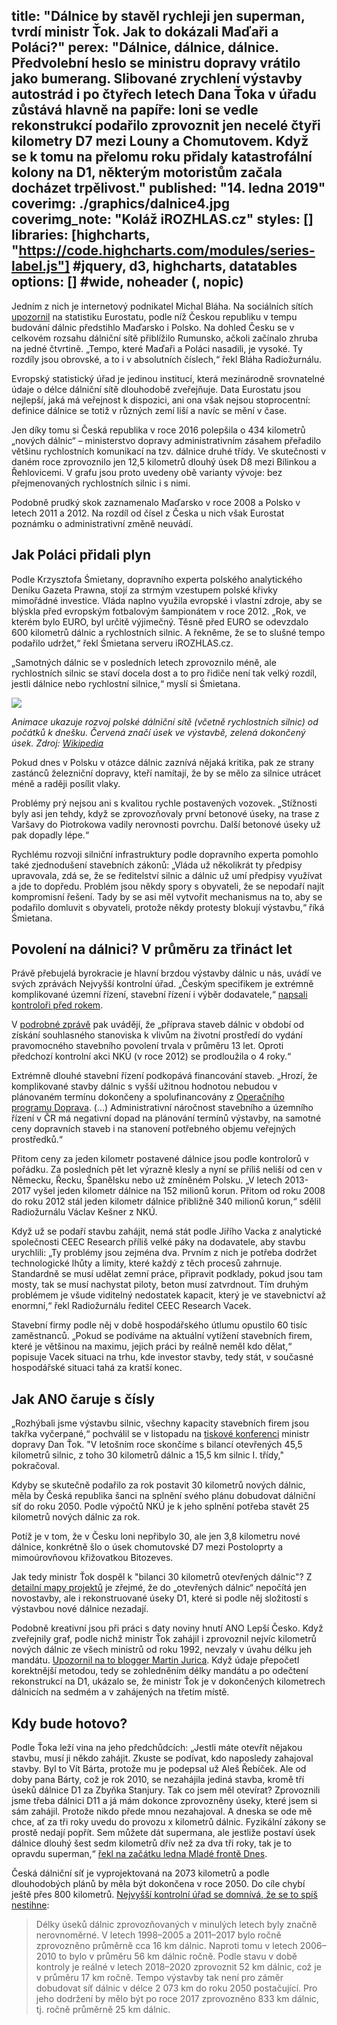 ﻿title: "Dálnice by stavěl rychleji jen superman, tvrdí ministr Ťok. Jak to dokázali Maďaři a Poláci?"
perex: "Dálnice, dálnice, dálnice. Předvolební heslo se ministru dopravy vrátilo jako bumerang. Slibované zrychlení výstavby autostrád i po čtyřech letech Dana Ťoka v úřadu zůstává hlavně na papíře: loni se vedle rekonstrukcí podařilo zprovoznit jen necelé čtyři kilometry D7 mezi Louny a Chomutovem. Když se k tomu na přelomu roku přidaly katastrofální kolony na D1, některým motoristům začala docházet trpělivost."
published: "14. ledna 2019"
coverimg: ./graphics/dalnice4.jpg
coverimg_note: "Koláž iROZHLAS.cz"
styles: []
libraries: [highcharts, "https://code.highcharts.com/modules/series-label.js"] #jquery, d3, highcharts, datatables
options: [] #wide, noheader (, nopic)
---

Jedním z nich je internetový podnikatel Michal Bláha. Na sociálních sítích [upozornil](https://twitter.com/HlidacStatu/status/1078759418664288256) na statistiku Eurostatu, podle níž Českou republiku v tempu budování dálnic předstihlo Maďarsko i Polsko. Na dohled Česku se v celkovém rozsahu dálniční sítě přiblížilo Rumunsko, ačkoli začínalo zhruba na jedné čtvrtině. „Tempo, které Maďaři a Poláci nasadili, je vysoké. Ty rozdíly jsou obrovské, a to i v absolutních číslech,“ řekl Bláha Radiožurnálu. 

<wide><div id="graf1"></div></wide>

Evropský statistický úřad je jedinou institucí, která mezinárodně srovnatelné údaje o délce dálniční sítě dlouhodobě zveřejňuje. Data Eurostatu jsou nejlepší, jaká má veřejnost k dispozici, ani ona však nejsou stoprocentní: definice dálnice se totiž v různých zemí liší a navíc se mění v čase.

Jen díky tomu si Česká republika v roce 2016 polepšila o 434 kilometrů „nových dálnic“ – ministerstvo dopravy administrativním zásahem přeřadilo většinu rychlostních komunikací na tzv. dálnice druhé třídy. Ve skutečnosti v daném roce zprovoznilo jen 12,5 kilometrů dlouhý úsek D8 mezi Bílinkou a Řehlovicemi. V grafu jsou proto uvedeny obě varianty vývoje: bez přejmenovaných rychlostních silnic i s nimi.

Podobně prudký skok zaznamenalo Maďarsko v roce 2008 a Polsko v letech 2011 a 2012. Na rozdíl od čísel z Česka u nich však Eurostat poznámku o administrativní změně neuvádí.

## Jak Poláci přidali plyn
Podle Krzysztofa Śmietany, dopravního experta polského analytického Deníku Gazeta Prawna, stojí za strmým vzestupem polské křivky mimořádné investice. Vláda naplno využila evropské i vlastní zdroje, aby se blýskla před evropským fotbalovým šampionátem v roce 2012. „Rok, ve kterém bylo EURO, byl určitě výjimečný. Těsně před EURO se odevzdalo 600 kilometrů dálnic a rychlostních silnic. A řekněme, že se to slušné tempo podařilo udržet,“ řekl Śmietana serveru iROZHLAS.cz.

„Samotných dálnic se v posledních letech zprovoznilo méně, ale rychlostních silnic se staví docela dost a to pro řidiče není tak velký rozdíl, jestli dálnice nebo rychlostní silnice,“ myslí si Śmietana.

<img src="https://upload.wikimedia.org/wikipedia/commons/a/af/Historia_budowy_autostrad_i_dr%C3%B3g_ekspresowych.gif"></img>

*Animace ukazuje rozvoj polské dálniční sítě (včetně rychlostních silnic) od počátků k dnešku. Červená značí úsek ve výstavbě, zelená dokončený úsek. Zdroj: [Wikipedia](https://en.wikipedia.org/wiki/Highways_in_Poland#/media/File:Historia_budowy_autostrad_i_dr%C3%B3g_ekspresowych.gif)*

Pokud dnes v Polsku v otázce dálnic zaznívá nějaká kritika, pak ze strany zastánců železniční dopravy, kteří namítají, že by se mělo za silnice utrácet méně a raději posílit vlaky.

Problémy prý nejsou ani s kvalitou rychle postavených vozovek. „Stížnosti byly asi jen tehdy, když se zprovozňovaly první betonové úseky, na trase z Varšavy do Piotrokowa vadily nerovnosti povrchu. Další betonové úseky už pak dopadly lépe.“

Rychlému rozvoji silniční infrastruktury podle dopravního experta pomohlo také zjednodušení stavebních zákonů: „Vláda už několikrát ty předpisy upravovala, zdá se, že se ředitelství silnic a dálnic už umí předpisy využívat a jde to dopředu. Problém jsou někdy spory s obyvateli, že se nepodaří najít kompromisní řešení. Tady by se asi měl vytvořit mechanismus na to, aby se podařilo domluvit s obyvateli, protože někdy protesty blokují výstavbu,“ říká Śmietana.

## Povolení na dálnici? V průměru za třináct let

<div id="graf2"></div>

Právě přebujelá byrokracie je hlavní brzdou výstavby dálnic u nás, uvádí ve svých zprávách Nejvyšší kontrolní úřad. „Českým specifikem je extrémně komplikované územní řízení, stavební řízení i výběr dodavatele,“ [napsali kontroloři před rokem](https://www.nku.cz/assets/kontrola/analyzy/vystavba-dalnic.pdf). 

V [podrobné zprávě](https://nku.cz/assets/kon-zavery/K17005.pdf) pak uvádějí, že „příprava staveb dálnic v období od získání souhlasného stanoviska k vlivům na životní prostředí do vydání pravomocného stavebního povolení trvala v průměru 13 let. Oproti předchozí kontrolní akci NKÚ (v roce 2012) se prodloužila o 4 roky.“

Extrémně dlouhé stavební řízení podkopává financování staveb. „Hrozí, že komplikované stavby dálnic s vyšší užitnou hodnotou nebudou v plánovaném termínu dokončeny a spolufinancovány z [Operačního programu Doprava](http://www.opd.cz/Pages/Home.aspx). (...) Administrativní náročnost stavebního a územního řízení v ČR má negativní dopad na plánování termínů výstavby, na samotné ceny dopravních staveb i na stanovení potřebného objemu veřejných prostředků.“ 

Přitom ceny za jeden kilometr postavené dálnice jsou podle kontrolorů v pořádku. Za posledních pět let výrazně klesly a nyní se příliš neliší od cen v Německu, Řecku, Španělsku nebo už zmíněném Polsku. „V letech 2013-2017 vyšel jeden kilometr dálnice na 152 milionů korun. Přitom od roku 2008 do roku 2012 stál jeden kilometr dálnice přibližně 340 milionů korun,“ sdělil Radiožurnálu Václav Kešner z NKÚ. 

Když už se podaří stavbu zahájit, nemá stát podle Jiřího Vacka z analytické společnosti CEEC Research příliš velké páky na dodavatele, aby stavbu urychlili: „Ty problémy jsou zejména dva. Prvním z nich je potřeba dodržet technologické lhůty a limity, které každý z těch procesů zahrnuje. Standardně se musí udělat zemní práce, připravit podklady, pokud jsou tam mosty, tak se musí nachystat piloty, beton musí zatvrdnout. Tím druhým problémem je všude viditelný nedostatek kapacit, který je ve stavebnictví až enormní,“ řekl Radiožurnálu ředitel CEEC Research Vacek.

Stavební firmy podle něj v době hospodářského útlumu opustilo 60 tisíc zaměstnanců. „Pokud se podíváme na aktuální vytížení stavebních firem, které je většinou na maximu, jejich práci by reálně neměl kdo dělat,“ popisuje Vacek situaci na trhu, kde investor stavby, tedy stát, v současné hospodářské situaci tahá za kratší konec.

## Jak ANO čaruje s čísly

„Rozhýbali jsme výstavbu silnic, všechny kapacity stavebních firem jsou takřka vyčerpané,“ pochválil se v listopadu na [tiskové konferenci](https://www.mdcr.cz/Media/Media-a-tiskove-zpravy/Bilance-stavebni-sezony-Letos-stavba-204-kilometru) ministr dopravy Dan Ťok. "V letošním roce skončíme s bilancí otevřených 45,5 kilometrů silnic, z toho 30 kilometrů dálnic a 15,5 km silnic I. třídy," pokračoval.

Kdyby se skutečně podařilo za rok postavit 30 kilometrů nových dálnic, měla by Česká republika šanci na splnění svého plánu dobudovat dálniční síť do roku 2050. Podle výpočtů NKÚ je k jeho splnění potřeba stavět 25 kilometrů nových dálnic za rok.

Potíž je v tom, že v Česku loni nepřibylo 30, ale jen 3,8 kilometru nové dálnice, konkrétně šlo o úsek chomutovské D7 mezi Postoloprty a mimoúrovňovou křižovatkou Bitozeves.

Jak tedy ministr Ťok dospěl k "bilanci 30 kilometrů otevřených dálnic"? Z [detailní mapy projektů](https://www.mdcr.cz/getattachment/Media/Media-a-tiskove-zpravy/Bilance-stavebni-sezony-Letos-stavba-204-kilometru/rsd-mapa-vystavba-2018-2019.pdf.aspx) je zřejmé, že do „otevřených dálnic“ nepočítá jen novostavby, ale i rekonstruované úseky D1, které si podle něj složitostí s výstavbou nové dálnice nezadají.  

Podobně kreativní jsou při práci s daty noviny hnutí ANO Lepší Česko. Když zveřejnily graf, podle nichž ministr Ťok zahájil i zprovoznil nejvíc kilometrů nových dálnic ze všech ministrů od roku 1992, nevzaly v úvahu délku jeh mandátu. [Upozornil na to blogger Martin Jurica](https://medium.com/@maestrosill/%C4%8Dau-andreji-a-dane-k-t%C4%9Bm-d%C3%A1lnic%C3%ADm-6f20fe427106). Když údaje přepočetl korektnější metodou, tedy se zohledněním délky mandátu a po odečtení rekonstrukcí na D1, ukázalo se, že ministr Ťok je v dokončených kilometrech dálnicích na sedmém a v zahájených na třetím místě.

## Kdy bude hotovo?

Podle Ťoka leží vina na jeho předchůdcích: „Jestli máte otevřít nějakou stavbu, musí ji někdo zahájit. Zkuste se podívat, kdo naposledy zahajoval stavby. Byl to Vít Bárta, protože mu je podepsal už Aleš Řebíček. Ale od doby pana Bárty, což je rok 2010, se nezahájila jediná stavba, kromě tří úseků dálnice D1 za Zbyňka Stanjury. Tak co jsem měl otevírat? Zprovoznili jsme třeba dálnici D11 a já mám dokonce zprovozněny úseky, které jsem si sám zahájil. Protože nikdo přede mnou nezahajoval. A dneska se ode mě chce, ať za tři roky uvedu do provozu x kilometrů dálnic. Fyzikální zákony se prostě nedají popřít. Sem můžete dát supermana, ale jestliže postaví úsek dálnice dlouhý šest sedm kilometrů dřív než za dva tři roky, tak je to opravdu superman,“ [řekl na začátku ledna Mladé frontě Dnes](https://www.idnes.cz/zpravy/domaci/dan-tok-ministr-dopravy-dalnice-d1-odvolani-z-vlady-babis.A190104_210439_domaci_lre).     

Česká dálniční síť je vyprojektovaná na 2073 kilometrů a podle dlouhodobých plánů by měla být dokončena v roce 2050. Do cíle chybí ještě přes 800 kilometrů. [Nejvyšší kontrolní úřad se domnívá, že se to spíš nestihne](https://nku.cz/assets/kon-zavery/K17005.pdf):

>Délky úseků dálnic zprovozňovaných v minulých letech byly značně nerovnoměrné. V letech 1998–2005 a 2011–2017 bylo ročně zprovozněno průměrně cca 16 km dálnic. Naproti tomu v letech 2006–2010 to bylo v průměru 56 km dálnic ročně. Podle stavu v době kontroly je reálné v letech 2018–2020 zprovoznit 52 km dálnic, což je v průměru 17 km ročně. Tempo výstavby tak není pro záměr dobudovat síť dálnic v délce 2 073 km do roku 2050 postačující. Pro jeho dodržení by mělo být po roce 2017 zprovozněno 833 km dálnic, tj. ročně průměrně 25 km dálnic. 
